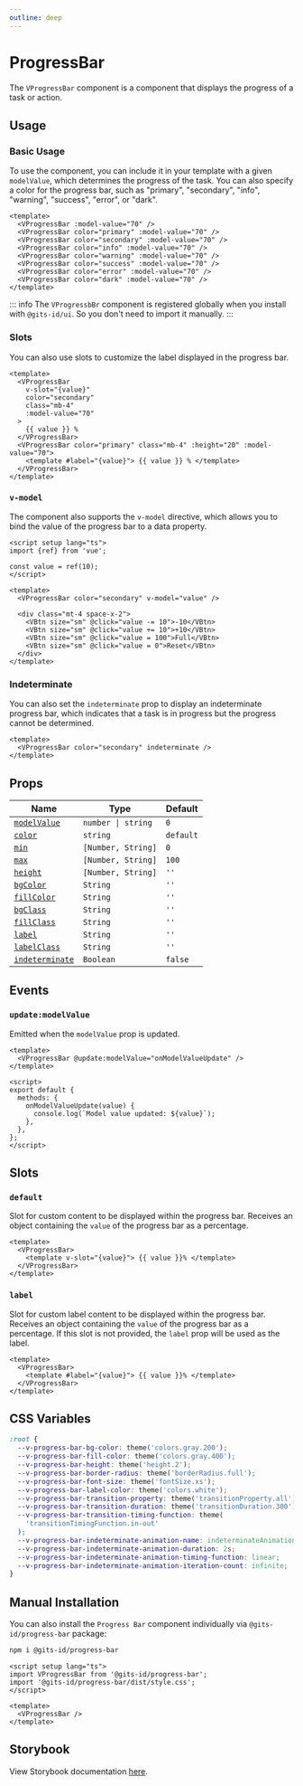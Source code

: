 ```yaml
---
outline: deep
---
```


# ProgressBar

The `VProgressBar` component is a component that displays the progress of a task or action.

## Usage

### Basic Usage

To use the component, you can include it in your template with a given `modelValue`, which determines the progress of the task. You can also specify a color for the progress bar, such as "primary", "secondary", "info", "warning", "success", "error", or "dark".

<LivePreview src="components-progressbar--variants" >

```vue
<template>
  <VProgressBar :model-value="70" />
  <VProgressBar color="primary" :model-value="70" />
  <VProgressBar color="secondary" :model-value="70" />
  <VProgressBar color="info" :model-value="70" />
  <VProgressBar color="warning" :model-value="70" />
  <VProgressBar color="success" :model-value="70" />
  <VProgressBar color="error" :model-value="70" />
  <VProgressBar color="dark" :model-value="70" />
</template>
```

</LivePreview>

::: info
The `VProgressbBr` component is registered globally when you install with `@gits-id/ui`. So you don't need to import it manually.
:::

### Slots

You can also use slots to customize the label displayed in the progress bar.

<LivePreview src="components-progressbar--slots" >

```vue
<template>
  <VProgressBar
    v-slot="{value}"
    color="secondary"
    class="mb-4"
    :model-value="70"
  >
    {{ value }} %
  </VProgressBar>
  <VProgressBar color="primary" class="mb-4" :height="20" :model-value="70">
    <template #label="{value}"> {{ value }} % </template>
  </VProgressBar>
</template>
```

</LivePreview>

### `v-model`

The component also supports the `v-model` directive, which allows you to bind the value of the progress bar to a data property.

<LivePreview src="components-progressbar--v-model" >

```vue
<script setup lang="ts">
import {ref} from 'vue';

const value = ref(10);
</script>

<template>
  <VProgressBar color="secondary" v-model="value" />

  <div class="mt-4 space-x-2">
    <VBtn size="sm" @click="value -= 10">-10</VBtn>
    <VBtn size="sm" @click="value += 10">+10</VBtn>
    <VBtn size="sm" @click="value = 100">Full</VBtn>
    <VBtn size="sm" @click="value = 0">Reset</VBtn>
  </div>
</template>
```

</LivePreview>

### Indeterminate

You can also set the `indeterminate` prop to display an indeterminate progress bar, which indicates that a task is in progress but the progress cannot be determined.

<LivePreview src="components-progressbar--indeterminate" >

```vue
<template>
  <VProgressBar color="secondary" indeterminate />
</template>
```

</LivePreview>

## Props

| Name                              | Type               | Default   |
| --------------------------------- | ------------------ | --------- |
| [`modelValue`](#modelValue)       | `number \| string` | `0`       |
| [`color`](#color)                 | `string`           | `default` |
| [`min`](#min)                     | `[Number, String]` | `0`       |
| [`max`](#max)                     | `[Number, String]` | `100`     |
| [`height`](#height)               | `[Number, String]` | `''`      |
| [`bgColor`](#bgColor)             | `String`           | `''`      |
| [`fillColor`](#fillColor)         | `String`           | `''`      |
| [`bgClass`](#bgClass)             | `String`           | `''`      |
| [`fillClass`](#fillClass)         | `String`           | `''`      |
| [`label`](#label)                 | `String`           | `''`      |
| [`labelClass`](#labelClass)       | `String`           | `''`      |
| [`indeterminate`](#indeterminate) | `Boolean`          | `false`   |

## Events

### `update:modelValue`

Emitted when the `modelValue` prop is updated.

```vue
<template>
  <VProgressBar @update:modelValue="onModelValueUpdate" />
</template>

<script>
export default {
  methods: {
    onModelValueUpdate(value) {
      console.log(`Model value updated: ${value}`);
    },
  },
};
</script>
```

## Slots

### `default`

Slot for custom content to be displayed within the progress bar. Receives an object containing the `value` of the progress bar as a percentage.

```vue
<template>
  <VProgressBar>
    <template v-slot="{value}"> {{ value }}% </template>
  </VProgressBar>
</template>
```

### `label`

Slot for custom label content to be displayed within the progress bar. Receives an object containing the `value` of the progress bar as a percentage. If this slot is not provided, the `label` prop will be used as the label.

```vue
<template>
  <VProgressBar>
    <template #label="{value}"> {{ value }}% </template>
  </VProgressBar>
</template>
```

## CSS Variables

```css
:root {
  --v-progress-bar-bg-color: theme('colors.gray.200');
  --v-progress-bar-fill-color: theme('colors.gray.400');
  --v-progress-bar-height: theme('height.2');
  --v-progress-bar-border-radius: theme('borderRadius.full');
  --v-progress-bar-font-size: theme('fontSize.xs');
  --v-progress-bar-label-color: theme('colors.white');
  --v-progress-bar-transition-property: theme('transitionProperty.all');
  --v-progress-bar-transition-duration: theme('transitionDuration.300');
  --v-progress-bar-transition-timing-function: theme(
    'transitionTimingFunction.in-out'
  );
  --v-progress-bar-indeterminate-animation-name: indeterminateAnimation;
  --v-progress-bar-indeterminate-animation-duration: 2s;
  --v-progress-bar-indeterminate-animation-timing-function: linear;
  --v-progress-bar-indeterminate-animation-iteration-count: infinite;
}
```

## Manual Installation

You can also install the `Progress Bar` component individually via `@gits-id/progress-bar` package:

```bash
npm i @gits-id/progress-bar
```

```vue
<script setup lang="ts">
import VProgressBar from '@gits-id/progress-bar';
import '@gits-id/progress-bar/dist/style.css';
</script>

<template>
  <VProgressBar />
</template>
```

## Storybook

View Storybook documentation [here](https://gits-ui.web.app/?path=/story/components-progressbar--variants).
